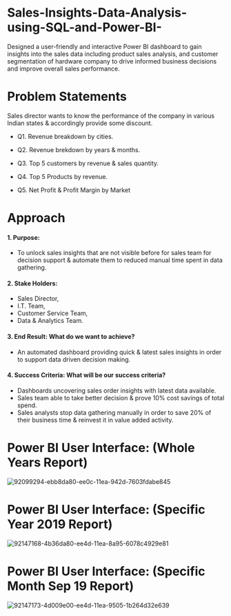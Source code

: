 # Sales-Insights-Data-Analysis-using-SQL-and-Power-BI-

Designed a user-friendly and interactive Power BI dashboard to gain insights into the sales data including product sales analysis, and customer segmentation of hardware company to drive informed business decisions and improve overall sales performance. 

# Problem Statements
Sales director wants to know the performance of the company in various Indian states & accordingly provide some discount.

- Q1. Revenue breakdown by cities.

- Q2. Revenue brekdown by years & months.

- Q3. Top 5 customers by revenue & sales quantity.

- Q4. Top 5 Products by revenue.
  
- Q5. Net Profit & Profit Margin by Market

# Approach

#### 1. Purpose:
- To unlock sales insights that are not visible before for sales team for decision support & automate them to reduced manual time spent in data gathering.

#### 2. Stake Holders:
- Sales Director,
- I.T. Team,
- Customer Service Team,
- Data & Analytics Team.

#### 3. End Result: What do we want to achieve?
- An automated dashboard providing quick & latest sales insights in order to support data driven decision making.

#### 4. Success Criteria: What will be our success criteria?
- Dashboards uncovering sales order insights with latest data available.
- Sales team able to take better decision & prove 10% cost savings of total spend.
- Sales analysts stop data gathering manually in order to save 20% of their business time & reinvest it in value added activity.







# Power BI User Interface: (Whole Years Report)


![92099294-ebb8da80-ee0c-11ea-942d-7603fdabe845](https://user-images.githubusercontent.com/68578215/215955977-7ac1cc96-3b3b-418d-af64-ddc08d8c5c63.png)


# Power BI User Interface: (Specific Year 2019 Report)

![92147168-4b36da80-ee4d-11ea-8a95-6078c4929e81](https://user-images.githubusercontent.com/68578215/215955975-63649d88-ea08-46b9-908b-18ebbf7ee2e0.png)

# Power BI User Interface: (Specific Month Sep 19 Report)

![92147173-4d009e00-ee4d-11ea-9505-1b264d32e639](https://user-images.githubusercontent.com/68578215/215955970-115891ac-0c3d-4c21-92f3-a4de2bca03ce.png)
